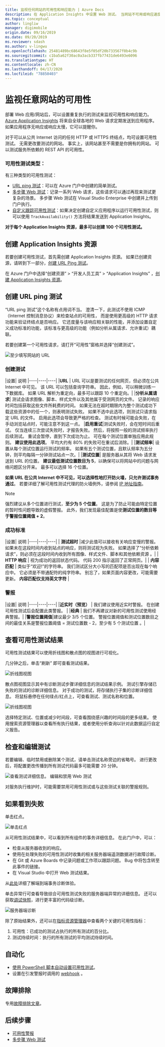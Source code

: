 ```yaml
---
title: 监视任何网站的可用性和响应能力 | Azure Docs
description: 在 Application Insights 中设置 Web 测试。 当网站不可用或响应速度缓慢时接收警报。
ms.topic: conceptual
author: lingliw
manager: digimobile
origin.date: 09/16/2019
ms.date: 09/20/2019
ms.reviewer: sdash
ms.author: v-lingwu
ms.openlocfilehash: 25481489bc68643f8e5f05df20b733567f0b4c9b
ms.sourcegitcommit: c1ba5a62f30ac0a3acb337fb77431de6493e6096
ms.translationtype: HT
ms.contentlocale: zh-CN
ms.lasthandoff: 04/17/2020
ms.locfileid: "78850403"
---
```

# <a name="monitor-the-availability-of-any-website"></a>监视任意网站的可用性

部署 Web 应用/网站后，可以设置重复执行的测试来监视可用性和响应能力。 [Azure Application Insights](../../azure-monitor/app/app-insights-overview.md) 将来自全球各地的 Web 请求定期发送到应用程序。 如果应用程序无响应或响应太慢，它可以提醒你。

对于可以从公共 Internet 访问的任何 HTTP 或 HTTPS 终结点，均可设置可用性测试。 无需更改要测试的网站。 事实上，该网站甚至不需要是你拥有的网站。 可以测试服务所依赖的 REST API 的可用性。

### <a name="types-of-availability-tests"></a>可用性测试类型：

有三种类型的可用性测试：

* [URL ping 测试](#create-a-url-ping-test)：可以在 Azure 门户中创建的简单测试。
* [多步骤 Web 测试](availability-multistep.md)：记录一系列 Web 请求，这些请求可以通过再现来测试更复杂的场景。 多步骤 Web 测试在 Visual Studio Enterprise 中创建并上传到门户执行。
* [自定义跟踪可用性测试](https://docs.microsoft.com/dotnet/api/microsoft.applicationinsights.telemetryclient.trackavailability?view=azure-dotnet)：如果决定创建自定义应用程序以运行可用性测试，则可以使用 `TrackAvailability()` 方法将结果发送到 Application Insights。

**对于每个 Application Insights 资源，最多可以创建 100 个可用性测试。**

## <a name="create-an-application-insights-resource"></a>创建 Application Insights 资源

若要创建可用性测试，首先需创建 Application Insights 资源。 如果已创建资源，请转到下一部分，[创建 URL Ping 测试](#create-a-url-ping-test)。

在 Azure 门户中选择“创建资源”   > “开发人员工具”   > “Application Insights”  ，[创建 Application Insights 资源](create-new-resource.md)。

## <a name="create-a-url-ping-test"></a>创建 URL ping 测试

“URL ping 测试”这个名称有点用词不当。 澄清一下，此测试不使用 ICMP（Internet 控制消息协议）来检查站点的可用性， 而是使用更高级的 HTTP 请求功能来验证终结点是否响应。 它还度量与该响应相关联的性能，并添加设置自定义成功标准的功能，该标准与更高级的功能（例如分析从属请求、允许重试）耦联。

若要创建第一个可用性请求，请打开“可用性”窗格并选择“创建测试”。 

![至少填写网站的 URL](./media/monitor-web-app-availability/availability-create-test-001.png)

### <a name="create-a-test"></a>创建测试

|设置| 说明
|----|----|----|
|**URL** |  URL 可以是要测试的任何网页，但必须在公共 Internet 中可见。 该 URL 可以包括查询字符串。 因此，例如，可以稍微训练一下数据库。 如果 URL 解析为重定向，最多可以跟踪 10 个重定向。|
|**分析从属请求**| 测试会请求图像、脚本、样式文件以及其他属于受测网页的文件。 记录的响应时间包括获取这些文件所耗费的时间。 如果无法在超时期限内为整个测试成功下载这些资源中的任一个，则表明测试失败。 如果不选中此选项，则测试只请求指定 URL 的文件。 启用此选项会导致更严格的检查。 测试有时候可能会失败，在手动浏览站点时，可能注意不到这一点。
|**启用重试**|测试失败时，会在短时间后重试。 仅当连续三次尝试失败时，才报告失败。 然后，将按照一般的测试频率执行后续测试。 重试会暂停，直到下次成功为止。 可在每个测试位置单独应用此规则。 **建议使用此选项**。 平均大约有 80% 的失败可在重试后消除。|
|**测试频率**| 设置从每个测试位置运行测试的频率。 如果有五个测试位置，且默认频率为五分钟，则平均每隔一分钟测试站点一次。|
|**测试位置**| 是服务器从其将 Web 请求发送到 URL 的位置。 **建议最低测试位置数目为 5**，以确保可以将网站中的问题与网络问题区分开来。 最多可以选择 16 个位置。

**如果 URL 在公共 Internet 中不可见，可以选择性地打开防火墙，只允许测试事务通过**。 若要详细了解可用性测试代理的防火墙例外，请参阅 [IP 地址指南](/azure-monitor/app/ip-addresses#availability-tests)。

> [!NOTE]
> 强烈建议从多个位置进行测试，**至少为 5 个位置**。 这是为了防止可能由特定位置的暂时性问题导致的虚假警报。 此外，我们发现最佳配置是使**测试位置的数目等于警报位置阈值 + 2**。

### <a name="success-criteria"></a>成功标准

|设置| 说明
|----|----|----|
| **测试超时** |减少此值可以接收有关响应变慢的警报。 如果未在这段时间内收到站点的响应，则将测试视为失败。 如果选择了“分析依赖请求”，则必须在这段时间内收到所有图像、样式文件、脚本和其他依赖资源  。|
| **HTTP 响应** | 视为成功的返回状态代码。 代码 200 指示返回了正常网页。|
| **内容匹配** | 类似于“欢迎!”的字符串。 我们测试区分大小写的匹配项是否出现在每个响应中。 它必须是不带通配符的纯字符串。 别忘了，如果页面内容更改，可能需要更新。 **内容匹配仅支持英文字符** |

### <a name="alerts"></a>警报

|设置| 说明
|----|----|----|
|**近实时（预览）** | 我们建议使用近实时警报。 在创建可用性测试后会配置此类警报。  |
|**经典** | 我们不再建议对新的可用性测试使用经典警报。|
|**警报位置阈值**|建议最少 3/5 个位置。 警报位置阈值和测试位置数目之间的最佳关系是警报位置阈值  =  测试位置数 - 2，至少有 5 个测试位置   。|

## <a name="see-your-availability-test-results"></a>查看可用性测试结果

可用性测试结果可以使用折线图和散点图的视图进行可视化。

几分钟之后，单击“刷新”  即可查看测试结果。

![折线图视图](./media/monitor-web-app-availability/availability-refresh-002.png)

散点图视图显示其中有诊断测试步骤详细信息的测试结果示例。 测试引擎存储已失败的测试的诊断详细信息。 对于成功的测试，将存储执行子集的诊断详细信息。 将鼠标悬停在任何绿点/红点上，可查看测试、测试名称和位置。

![折线图视图](./media/monitor-web-app-availability/availability-scatter-plot-003.png)

选择特定测试、位置或减少时间段，可查看围绕感兴趣的时间段的更多结果。 使用搜索资源管理器以查看所有执行结果，或者使用分析查询以针对此数据运行自定义报告。

## <a name="inspect-and-edit-tests"></a>检查和编辑测试

若要编辑、临时禁用或删除某个测试，请单击测试名称旁边的省略号。 进行更改后，将配置更改传播到所有测试代码最多可能需要 20 分钟。

![查看测试详细信息。 编辑和禁用 Web 测试](./media/monitor-web-app-availability/edit.png)

对服务执行维护时，可能需要禁用可用性测试或与这些测试关联的警报规则。

## <a name="if-you-see-failures"></a>如果看到失败
单击红点。

![单击红点](./media/monitor-web-app-availability/open-instance-3.png)

从可用性测试结果中，可以看到所有组件的事务详细信息。 在此门户中，可以：

* 检查从服务器收到的响应。
* 使用在处理失败的可用性测试时收集的相关服务器端遥测数据进行故障诊断。
* 在 Git 或 Azure Boards 中记录问题或工作项以跟踪问题。 Bug 中将包含转至此事件的链接。
* 在 Visual Studio 中打开 Web 测试结果。

从[此处](../../azure-monitor/app/transaction-diagnostics.md)详细了解端到端事务诊断体验。

单击异常行可查看导致综合可用性测试失败的服务器端异常的详细信息。 还可以获取[调试快照](../../azure-monitor/app/snapshot-debugger.md)，进行更丰富的代码级诊断。

![服务器端诊断](./media/monitor-web-app-availability/open-instance-4.png)

除了原始结果外，还可以在[指标资源管理器](/azure-monitor/platform/metrics-getting-started)中查看两个关键的可用性指标：

1. 可用性：已成功的测试占执行的所有测试的百分比。
2. 测试持续时间：执行的所有测试的平均测试持续时间。

## <a name="automation"></a>自动化
* [使用 PowerShell 脚本自动设置可用性测试](../../azure-monitor/app/powershell.md#add-an-availability-test)。
* 设置在引发警报时调用的 [webhook](../../azure-monitor/platform/alerts-webhooks.md) 。

## <a name="troubleshooting"></a>故障排除

专用[故障排除文章](troubleshoot-availability.md)。

## <a name="next-steps"></a>后续步骤

* [可用性警报](availability-alerts.md)
* [多步骤 Web 测试](availability-multistep.md)




